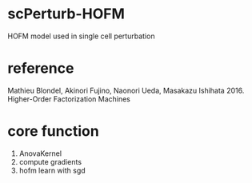 # scPerturb-HOFM
HOFM model used in single cell perturbation

# reference
Mathieu Blondel, Akinori Fujino, Naonori Ueda, Masakazu Ishihata 2016. Higher-Order Factorization Machines
# core function
1. AnovaKernel
2. compute gradients
3. hofm learn with sgd
